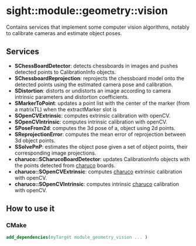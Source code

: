 # sight::module::geometry::vision

Contains services that implement some computer vision algorithms, notably to calibrate cameras and estimate object poses.

## Services

- **SChessBoardDetector**: detects chessboards in images and pushes detected points to CalibrationInfo objects.
- **SChessboardReprojection**: reprojects the chessboard model onto the detected points using the estimated camera pose and calibration.
- **SDistortion**: distorts or undistorts an image according to camera intrinsic parameters and distortion coefficients.
- **SMarkerToPoint**: updates a point list with the center of the marker (from a matrixTL) when the extractMarker slot is
- **SOpenCVExtrinsic**: computes extrinsic calibration with openCV.
- **SOpenCVIntrinsic**: computes intrinsic calibration with openCV.
- **SPoseFrom2d**: computes the 3d pose of a, object using 2d points.
- **SReprojectionError**: computes the mean error of reprojection between 3d object points.
- **SSolvePnP**: estimates the object pose given a set of object points, their corresponding image projections.
- **charuco::SCharucoBoardDetector**: updates CalibrationInfo objects with the points detected from [charuco](https://docs.opencv.org/master/df/d4a/tutorial_charuco_detection.html) boards.
- **charuco::SOpenCVExtrinsic**: computes [charuco](https://docs.opencv.org/master/df/d4a/tutorial_charuco_detection.html) extrinsic calibration with openCV.
- **charuco::SOpenCVIntrinsic**: computes intrinsic [charuco](https://docs.opencv.org/master/df/d4a/tutorial_charuco_detection.html) calibration with openCV.

## How to use it

### CMake

```cmake
add_dependencies(myTarget module_geometry_vision ... )
```
